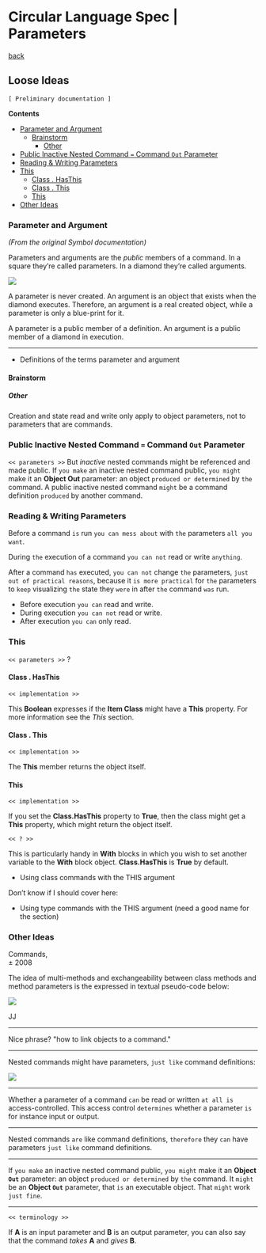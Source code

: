 Circular Language Spec | Parameters
===================================

[back](./)

Loose Ideas
-----------

`[ Preliminary documentation ]`

__Contents__

- [Parameter and Argument](#parameter-and-argument)
    - [Brainstorm](#brainstorm)
        - [Other](#other)
- [Public Inactive Nested Command `=` Command `Out` Parameter](#public-inactive-nested-command--command-out-parameter)
- [Reading & Writing Parameters](#reading--writing-parameters)
- [This](#this)
    - [Class . HasThis](#class--hasthis)
    - [Class . This](#class--this)
    - [This](#this-1)
- [Other Ideas](#other-ideas)

### Parameter and Argument

*(From the original Symbol documentation)*

Parameters and arguments are the *public* members of a command. In a square they’re called parameters. In a diamond they’re called arguments.

![](images/1.%20Relations%20Between%20Commands%20&%20Objects.017.png)

A parameter is never created. An argument is an object that exists when the diamond executes. Therefore, an argument is a real created object, while a parameter is only a blue-print for it.

A parameter is a public member of a definition.
An argument is a public member of a diamond in execution.

-----

- Definitions of the terms parameter and argument

#### Brainstorm

##### Other

Creation and state read and write only apply to object parameters, not to parameters that are commands.

### Public Inactive Nested Command `=` Command `Out` Parameter

`<< parameters >>`
But *inactive* nested commands might be referenced and made public. If `you make` an inactive nested command public, `you might` make it an __Object Out__ parameter: an object `produced or determined` by `the` command. A public inactive nested command `might` be a command definition `produced` by another command.

### Reading & Writing Parameters

Before a command `is` run `you can mess about` with `the` parameters `all you want`.

During `the` execution of a command `you can not` read or write `anything`.

After a command `has` executed, `you can not` change `the` parameters, `just out of practical reasons`, because it `is more practical` for `the` parameters to `keep` visualizing `the` state they `were` in after `the` command `was` run.

- Before execution `you can` read and write.
- During execution `you can not` read or write.
- After execution `you can` only read.

### This

`<< parameters >>` ?

#### Class . HasThis

`<< implementation >>`

This __Boolean__ expresses if the __Item Class__ might have a __This__ property. For more information see the *This* section. 

#### Class . This

`<< implementation >>`

The __This__ member returns the object itself.

#### This

`<< implementation >>`

If you set the __Class.HasThis__ property to __True__, then the class might get a __This__ property, which might return the object itself.

`<< ? >>`

This is particularly handy in __With__ blocks in which you wish to set another variable to the __With__ block object. __Class.HasThis__ is __True__ by default.

- Using class commands with the THIS argument

Don’t know if I should cover here:

- Using type commands with the THIS argument (need a good name for the section)

### Other Ideas

Commands,  
± 2008

The idea of multi-methods and exchangeability between class methods and method parameters is the expressed in textual pseudo-code below:

![](images/1.%20Relations%20Between%20Commands%20&%20Objects.016.png)

JJ

-----

Nice phrase? "how to link objects to a command."

-----

Nested commands might have parameters, `just like` command definitions:

![](images/1.%20Commands%20Main%20Concepts.032.png)

-----

Whether a parameter of a command `can` be read or written `at all is` access-controlled. This access control `determines` whether a parameter `is` for instance input or output.

-----

Nested commands `are` like command definitions, `therefore` they `can` have parameters `just like` command definitions.

-----

If `you make` an inactive nested command public, `you might` make it an __Object `Out`__ parameter: an object `produced or determined` by `the` command. It `might` be an __Object `Out`__ parameter, that `is` an executable object. That `might` work `just fine`.

-----

`<< terminology >>`  

If __A__ is an input parameter and __B__ is an output parameter, you can also say that the command *takes* __A__ and *gives* __B__.